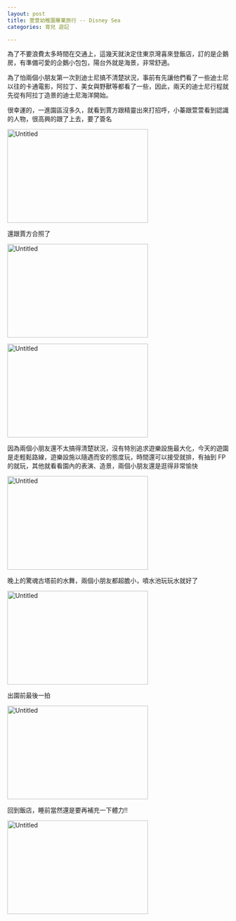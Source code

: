 ```yaml
---
layout: post
title: 萱萱幼稚園畢業旅行 -- Disney Sea
categories: 育兒 遊記

---
```


為了不要浪費太多時間在交通上，這幾天就決定住東京灣喜來登飯店，訂的是企鵝房，有準備可愛的企鵝小包包，陽台外就是海景，非常舒適。

為了怕兩個小朋友第一次到迪士尼搞不清楚狀況，事前有先讓他們看了一些迪士尼以往的卡通電影，阿拉丁、美女與野獸等都看了一些，因此，兩天的迪士尼行程就先從有阿拉丁造景的迪士尼海洋開始。

很幸運的，一進園區沒多久，就看到賈方跟精靈出來打招呼，小蓁跟萱萱看到認識的人物，很高興的跟了上去，要了簽名 

<a data-flickr-embed="true"  href="https://www.flickr.com/photos/chuanghs/15598030456/in/album-72157648547911340/" title="精靈簽名超認真"><img src="https://c1.staticflickr.com/4/3938/15598030456_4198abfef8_q.jpg" width="320" height="213" alt="Untitled"></a><script async src="//embedr.flickr.com/assets/client-code.js" charset="utf-8"></script>

還跟賈方合照了

<a data-flickr-embed="true"  href="https://www.flickr.com/photos/chuanghs/15435074709/in/album-72157648547911340/" title="Untitled"><img src="https://c1.staticflickr.com/4/3934/15435074709_d3e41f543a_q.jpg" width="320" height="213" alt="Untitled"></a><script async src="//embedr.flickr.com/assets/client-code.js" charset="utf-8"></script>

<a data-flickr-embed="true"  href="https://www.flickr.com/photos/chuanghs/15619050211/in/album-72157648547911340/" title="Untitled"><img src="https://c1.staticflickr.com/6/5611/15619050211_c434805410_q.jpg" width="320" height="213" alt="Untitled"></a><script async src="//embedr.flickr.com/assets/client-code.js" charset="utf-8"></script>

因為兩個小朋友還不太搞得清楚狀況，沒有特別追求遊樂設施最大化，今天的遊園是走輕鬆路線，遊樂設施以隨遇而安的態度玩，時間還可以接受就排，有抽到 FP 的就玩，其他就看看園內的表演、造景，兩個小朋友還是逛得非常愉快

<a data-flickr-embed="true"  href="https://www.flickr.com/photos/chuanghs/15435716387/in/album-72157648547911340/" title="達菲是迪士尼海洋的重點"><img src="https://c1.staticflickr.com/6/5601/15435716387_d6bc2721d6_q.jpg" width="320" height="213" alt="Untitled"></a><script async src="//embedr.flickr.com/assets/client-code.js" charset="utf-8"></script>

晚上的驚魂古塔前的水舞，兩個小朋友都超膽小，噴水池玩玩水就好了

<a data-flickr-embed="true"  href="https://www.flickr.com/photos/chuanghs/15621727265/in/album-72157648547911340/" title="Untitled"><img src="https://c1.staticflickr.com/6/5602/15621727265_35b151d5c1_q.jpg" width="320" height="213" alt="Untitled"></a><script async src="//embedr.flickr.com/assets/client-code.js" charset="utf-8"></script>


出園前最後一拍

<a data-flickr-embed="true"  href="https://www.flickr.com/photos/chuanghs/15621729375/in/album-72157648547911340/" title="Untitled"><img src="https://c1.staticflickr.com/4/3944/15621729375_7d67ca52a4_q.jpg" width="320" height="213" alt="Untitled"></a><script async src="//embedr.flickr.com/assets/client-code.js" charset="utf-8"></script>


回到飯店，睡前當然還是要再補充一下體力!!

<a data-flickr-embed="true"  href="https://www.flickr.com/photos/chuanghs/15435768207/in/album-72157646629402623/" title="Untitled"><img src="https://c1.staticflickr.com/4/3949/15435768207_45ac6e2e57_q.jpg" width="320" height="213" alt="Untitled"></a><script async src="//embedr.flickr.com/assets/client-code.js" charset="utf-8"></script>